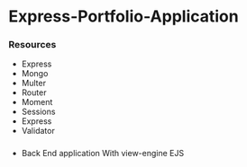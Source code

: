 # Express-Portfolio-Application
### Resources
- Express
- Mongo
- Multer
- Router
- Moment
- Sessions
- Express
- Validator
###
- Back End application With view-engine EJS


